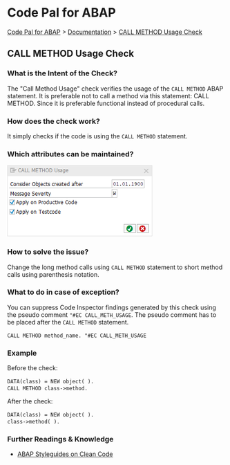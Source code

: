 # Code Pal for ABAP

[Code Pal for ABAP](../../README.md) > [Documentation](../check_documentation.md) > [CALL METHOD Usage Check](call-method-usage.md)

## CALL METHOD Usage Check

### What is the Intent of the Check?

The "Call Method Usage" check verifies the usage of the `CALL METHOD` ABAP statement. It is preferable not to call a method via this statement: CALL METHOD. Since it is preferable functional instead of procedural calls.

### How does the check work?

It simply checks if the code is using the `CALL METHOD` statement.

### Which attributes can be maintained?

![Attributes](./imgs/call_method_usage.png)

### How to solve the issue?

Change the long method calls using `CALL METHOD` statement to short method calls using parenthesis notation.

### What to do in case of exception?

You can suppress Code Inspector findings generated by this check using the pseudo comment `"#EC CALL_METH_USAGE`. The pseudo comment has to be placed after the `CALL METHOD` statement.

```abap
CALL METHOD method_name. "#EC CALL_METH_USAGE
```

### Example

Before the check:

```abap
DATA(class) = NEW object( ).
CALL METHOD class->method.
```

After the check:

```abap
DATA(class) = NEW object( ).
class->method( ).
```

### Further Readings & Knowledge

* [ABAP Styleguides on Clean Code](https://github.com/SAP/styleguides/blob/master/clean-abap/CleanABAP.md#prefer-functional-to-procedural-calls)
